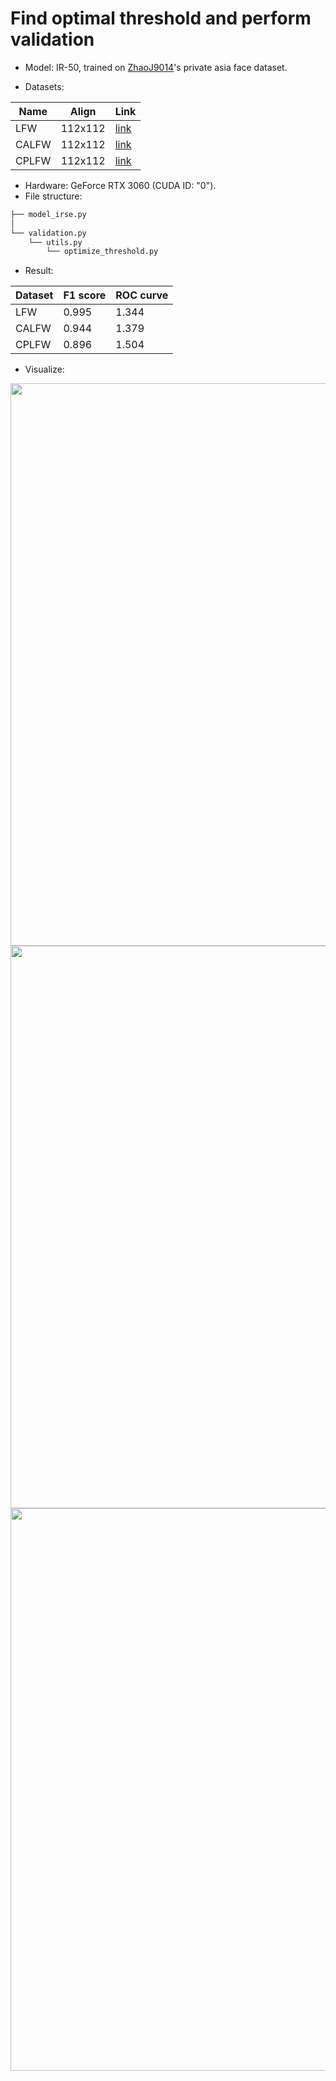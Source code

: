 # Find optimal threshold and perform validation

- Model: IR-50, trained on [ZhaoJ9014](https://github.com/ZhaoJ9014/face.evoLVe.PyTorch)'s private asia face dataset.

- Datasets:

| Name  | Align   | Link                                                                           |
| ----- | ------- | ------------------------------------------------------------------------------ |
| LFW   | 112x112 | [link](https://drive.google.com/file/d/1WO5Meh_yAau00Gm2Rz2Pc0SRldLQYigT/view) |
| CALFW | 112x112 | [link](https://drive.google.com/file/d/1kpmcDeDmPqUcI5uX0MCBzpP_8oQVojzW/view) |
| CPLFW | 112x112 | [link](https://drive.google.com/file/d/14vPvDngGzsc94pQ4nRNfuBTxdv7YVn2Q/view) |

- Hardware: GeForce RTX 3060 (CUDA ID: "0").
- File structure:

```bash
├── model_irse.py
│
└── validation.py
    └── utils.py
        └── optimize_threshold.py
```

- Result:

| Dataset | F1 score | ROC curve |
| ------- | -------- | --------- |
| LFW     | 0.995    | 1.344     |
| CALFW   | 0.944    | 1.379     |
| CPLFW   | 0.896    | 1.504     |

- Visualize: 
<img src="https://github.com/TuanMinhLe/Miscellaneous/tree/master/private-asia-face_validation/images/LFW_ROC-curve.png" width="900px"/>
<img src="https://github.com/TuanMinhLe/Miscellaneous/tree/master/private-asia-face_validation/images/CALFW_ROC-curve.png" width="900px"/>
<img src="https://github.com/TuanMinhLe/Miscellaneous/tree/master/private-asia-face_validation/images/CPLFW_ROC-curve.png" width="900px"/>
